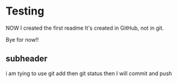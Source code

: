 # Testing

NOW I created the first readme 
It's created in GitHub, not in git.

Bye for now!!

## subheader

i am tying to use git add then git status then I will commit and push
